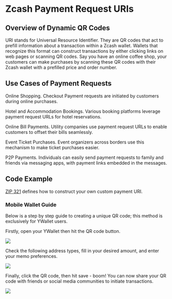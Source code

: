 # Zcash Payment Request URIs

## Overview of Dynamic QR Codes

URI stands for Universal Resource Identifier. They are QR codes that act to prefill information about a transaction within a Zcash wallet. Wallets that recognize this format can construct transactions by either clicking links on web pages or scanning QR codes. Say you have an online coffee shop, your customers can make purchases by scanning these QR codes with their Zcash wallet with a prefilled price and order number.

## Use Cases of Payment Requests 

Online Shopping. Checkout Payment requests are initiated by customers during online purchases.

Hotel and Accommodation Bookings. Various booking platforms leverage payment request URLs for hotel reservations.

Online Bill Payments. Utility companies use payment request URLs to enable customers to offset their bills seamlessly. 

Event Ticket Purchases. Event organizers across borders use this mechanism to make ticket purchases easier.

P2P Payments. Individuals can easily send payment requests to family and friends via messaging apps, with payment links embedded in the messages.

## Code Example

[ZIP 321](https://zips.z.cash/zip-0321) defines how to construct your own custom payment URI. 


### Mobile Wallet Guide

Below is a step by step guide to creating a unique QR code; this method is exclusively for YWallet users.

Firstly, open your YWallet then hit the QR code button.

![](https://i.ibb.co/cNZXj6b/Screenshot-2024-1.png)

Check the following address types, fill in your desired amount, and enter your memo preferences.

![](https://i.ibb.co/MVpDHMK/Screenshot-3.png)

Finally, click the QR code, then hit save - boom! You can now share your QR code with friends or social media communities to initiate transactions.

![](https://i.ibb.co/rpLgJ7P/Screenshot-4.png)

